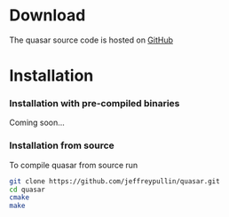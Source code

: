 # Download

The quasar source code is hosted on [GitHub](https://github.com/jeffreypullin/quasar)

# Installation

### Installation with pre-compiled binaries

Coming soon...

### Installation from source

To compile quasar from source run

```sh
git clone https://github.com/jeffreypullin/quasar.git
cd quasar
cmake 
make
```
